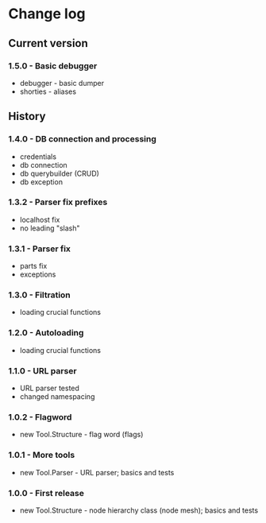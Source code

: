 # Change log
## Current version
### 1.5.0 - Basic debugger
- debugger - basic dumper
- shorties - aliases

## History
### 1.4.0 - DB connection and processing
- credentials
- db connection
- db querybuilder (CRUD)
- db exception

### 1.3.2 - Parser fix prefixes
- localhost fix
- no leading "slash"

### 1.3.1 - Parser fix
- parts fix
- exceptions

### 1.3.0 - Filtration
- loading crucial functions

### 1.2.0 - Autoloading
- loading crucial functions

### 1.1.0 - URL parser
- URL parser tested
- changed namespacing

### 1.0.2 - Flagword
- new Tool.Structure - flag word (flags)

### 1.0.1 - More tools
- new Tool.Parser - URL parser; basics and tests

### 1.0.0 - First release
- new Tool.Structure - node hierarchy class (node mesh); basics and tests